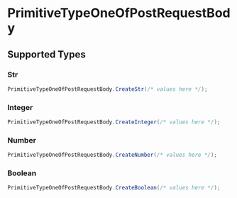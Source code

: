 # PrimitiveTypeOneOfPostRequestBody


## Supported Types

### Str

```csharp
PrimitiveTypeOneOfPostRequestBody.CreateStr(/* values here */);
```

### Integer

```csharp
PrimitiveTypeOneOfPostRequestBody.CreateInteger(/* values here */);
```

### Number

```csharp
PrimitiveTypeOneOfPostRequestBody.CreateNumber(/* values here */);
```

### Boolean

```csharp
PrimitiveTypeOneOfPostRequestBody.CreateBoolean(/* values here */);
```
